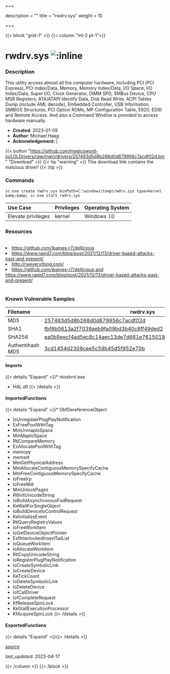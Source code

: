 +++

description = ""
title = "rwdrv.sys"
weight = 10

+++


{{< block "grid-1" >}}
{{< column "mt-2 pt-1">}}


# rwdrv.sys ![:inline](/images/twitter_verified.png) 


### Description

This utility access almost all the computer hardware, including PCI (PCI Express), PCI Index/Data, Memory, Memory Index/Data, I/O Space, I/O Index/Data, Super I/O, Clock Generator, DIMM SPD, SMBus Device, CPU MSR Registers, ATA/ATAPI Identify Data, Disk Read Write, ACPI Tables Dump (include AML decode), Embedded Controller, USB Information, SMBIOS Structures, PCI Option ROMs, MP Configuration Table, E820, EDID and Remote Access. And also a Command Window is provided to access hardware manually.


- **Created**: 2023-01-09
- **Author**: Michael Haag
- **Acknowledgement**:  | [](https://twitter.com/)

{{< button "https://github.com/magicsword-io/LOLDrivers/raw/main/drivers/257483d5d8b268d0d679956c7acdf02d.bin" "Download" >}}
{{< tip "warning" >}}
This download link contains the malcious driver!
{{< /tip >}}

### Commands

```
sc.exe create rwdrv.sys binPath=C:\windows\temp\rwdrv.sys type=kernel &amp;&amp; sc.exe start rwdrv.sys
```

| Use Case | Privileges | Operating System | 
|:---- | ---- | ---- |
| Elevate privileges | kernel | Windows 10 |

### Resources
<br>
<li><a href=" https://github.com/jbaines-r7/dellicious"> https://github.com/jbaines-r7/dellicious</a></li>
<li><a href=" https://www.rapid7.com/blog/post/2021/12/13/driver-based-attacks-past-and-present/"> https://www.rapid7.com/blog/post/2021/12/13/driver-based-attacks-past-and-present/</a></li>
<li><a href="http://rweverything.com/">http://rweverything.com/</a></li>
<li><a href="https://github.com/jbaines-r7/dellicious and https://www.rapid7.com/blog/post/2021/12/13/driver-based-attacks-past-and-present/">https://github.com/jbaines-r7/dellicious and https://www.rapid7.com/blog/post/2021/12/13/driver-based-attacks-past-and-present/</a></li>
<br>

### Known Vulnerable Samples

| Filename | rwdrv.sys |
|:---- | ---- | 
| MD5 | <a href="https://www.virustotal.com/gui/file/257483d5d8b268d0d679956c7acdf02d">257483d5d8b268d0d679956c7acdf02d</a> |
| SHA1 | <a href="https://www.virustotal.com/gui/file/fbf8b0613a2f7039aeb9fa09bd3b40c8ff49ded2">fbf8b0613a2f7039aeb9fa09bd3b40c8ff49ded2</a> |
| SHA256 | <a href="https://www.virustotal.com/gui/file/ea0b9eecf4ad5ec8c14aec13de7d661e7615018b1a3c65464bf5eca9bbf6ded3">ea0b9eecf4ad5ec8c14aec13de7d661e7615018b1a3c65464bf5eca9bbf6ded3</a> |
| Authentihash MD5 | <a href="https://www.virustotal.com/gui/search/authentihash%253A3cd1454d2308cee5c59b45d5f952e70b">3cd1454d2308cee5c59b45d5f952e70b</a> || Authentihash SHA1 | <a href="https://www.virustotal.com/gui/search/authentihash%253A2c3b01ff8ce024f70f9daad31ea6c78de54f239b">2c3b01ff8ce024f70f9daad31ea6c78de54f239b</a> || Authentihash SHA256 | <a href="https://www.virustotal.com/gui/search/authentihash%253Aacb65f96f1d5c986b52d980a1c5ea009292ff472087fdd8a98a485404948f585">acb65f96f1d5c986b52d980a1c5ea009292ff472087fdd8a98a485404948f585</a> || Signature | ChongKim Chan, GlobalSign CodeSigning CA - G2, GlobalSign Root CA - R1   || Company | RW-Everything || Description | RwDrv Driver || Product | RwDrv Driver || OriginalFilename | RwDrv.sys |
#### Imports
{{< details "Expand" >}}* ntoskrnl.exe
* HAL.dll
{{< /details >}}
#### ImportedFunctions
{{< details "Expand" >}}* ObfDereferenceObject
* IoUnregisterPlugPlayNotification
* ExFreePoolWithTag
* MmUnmapIoSpace
* MmMapIoSpace
* RtlCompareMemory
* ExAllocatePoolWithTag
* memcpy
* memset
* MmGetPhysicalAddress
* MmAllocateContiguousMemorySpecifyCache
* MmFreeContiguousMemorySpecifyCache
* IoFreeIrp
* IoFreeMdl
* MmUnlockPages
* RtlInitUnicodeString
* IoBuildAsynchronousFsdRequest
* KeWaitForSingleObject
* IoBuildDeviceIoControlRequest
* KeInitializeEvent
* RtlQueryRegistryValues
* IoFreeWorkItem
* IoGetDeviceObjectPointer
* ExfInterlockedInsertTailList
* IoQueueWorkItem
* IoAllocateWorkItem
* RtlCopyUnicodeString
* IoRegisterPlugPlayNotification
* IoCreateSymbolicLink
* IoCreateDevice
* KeTickCount
* IoDeleteSymbolicLink
* IoDeleteDevice
* IofCallDriver
* IofCompleteRequest
* KfReleaseSpinLock
* KeStallExecutionProcessor
* KfAcquireSpinLock
{{< /details >}}
#### ExportedFunctions
{{< details "Expand" >}}{{< /details >}}



[*source*](https://github.com/magicsword-io/LOLDrivers/tree/main/yaml/rwdrv.yaml)

*last_updated:* 2023-04-17








{{< /column >}}
{{< /block >}}

